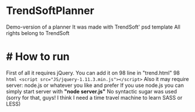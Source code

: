 # TrendSoftPlanner
Demo-version of a planner
It was made with TrendSoft' psd template
All rights belong to TrendSoft
# # How to run
First of all it requires jQuery.
You can add it on 98 line in "trend.html"
98 ```html <script src="JS/jquery-1.11.3.min.js"></script>```
Also it may require server: node.js or whatever you like and prefer
If you use node.js you can simply start server with __"node server.js"__
No syntactic sugar was used (sorry for that, guys! I think I need a time travel machine to learn SASS or LESS)
